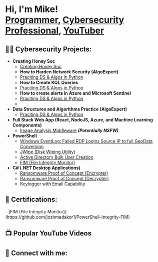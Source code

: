 <h1>Hi, I'm Mike! <br/><a href="https://github.com/Afrocybersamurai">Programmer</a>, <a href="">Cybersecurity Professional</a>, <a href="">YouTuber</a></h1>

<h2>👨‍💻 Cybersecurity Projects:</h2>

- <b>Creating Honey Soc</b>
  - [Creating Honey Soc](https://github.com/joshmadakor1/Algorithms-Practice)
  - <b>How to Harden Network Security (AlgoExpert)</b>
  - [Praciting DS & Algos in Python](https://github.com/joshmadakor1/Algorithms-Practice)
  - <b>How to Create KQL Queries</b>
  - [Praciting DS & Algos in Python](https://github.com/joshmadakor1/Algorithms-Practice)
  - <b>How to create alerts in Azure and Microsoft Sentinel</b>
  - [Praciting DS & Algos in Python](https://github.com/joshmadakor1/Algorithms-Practice)
  - 
- <b>Data Structures and Algorithms Practice (AlgoExpert)</b>
  - [Praciting DS & Algos in Python](https://github.com/joshmadakor1/Algorithms-Practice)
- <b>Full Stack Web App (React, NodeJS, Azure, and Machine Learning Components)</b>
  - [Image Analysis Middleware](https://github.com/joshmadakor1/4chan-Image-Analysis-Middleware-C964) <b><i>(Potentially NSFW)</b></i>
- <b>PowerShell</b>
  - [Windows EventLog: Failed RDP Logins Source IP to full GeoData Conversion](https://github.com/joshmadakor1/Sentinel-Lab)
  - [JWipe (Disk Wiping Utility)](https://github.com/joshmadakor1/Jwipe.PowerShell)
  - [Active Directory Bulk User Creation](https://github.com/joshmadakor1/AD_PS)
  - [FIM (File Integrity Monitor)](https://github.com/joshmadakor1/PowerShell-Integrity-FIM)
- <b>C# (.NET Desktop Applications)</b>
  - [Ransomware Proof of Concept (Encrypter)](https://github.com/joshmadakor1/EncrypterPOC)
  - [Ransomware Proof of Concept (Decrypter)](https://github.com/joshmadakor1/DecrypterPOC)
  - [Keylogger with Email Capability](https://github.com/joshmadakor1/Key-Logger-With-Email)


<h2> 🤳 Certifications:</h2>
  - [FIM (File Integrity Monitor)](https://github.com/joshmadakor1/PowerShell-Integrity-FIM)


<h2>📺 Popular YouTube Videos</h2>


<h2> 🤳 Connect with me:</h2>


<!--
**** is a ✨ _special_ ✨ repository because its `README.md` (this file) appears on your GitHub profile.

Here are some ideas to get you started:

- 🔭 I’m currently working on ...
- 🌱 I’m currently learning ...
- 👯 I’m looking to collaborate on ...
- 🤔 I’m looking for help with ...
- 💬 Ask me about ...
- 📫 How to reach me: ...
- 😄 Pronouns: ...
- ⚡ Fun fact: ...
-->

